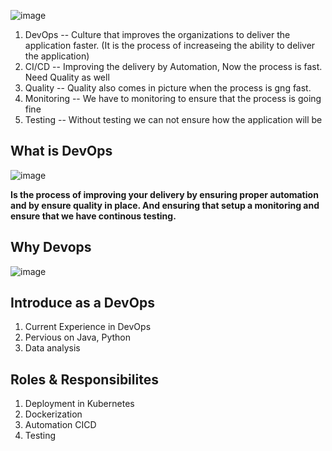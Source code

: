 ![image](https://github.com/pavankumar0077/Complete-DevOps/assets/40380941/6b592e63-da74-44ea-9834-ee5d5ba32164)


1) DevOps -- Culture that improves the organizations to deliver the application faster. (It is the process of increaseing the ability to deliver the application)
2) CI/CD -- Improving the delivery by Automation, Now the process is fast. Need Quality as well
3) Quality -- Quality also comes in picture when the process is gng fast.
4) Monitoring -- We have to monitoring to ensure that the process is going fine
5) Testing -- Without testing we can not ensure how the application will be



What is DevOps
--
![image](https://github.com/pavankumar0077/Complete-DevOps/assets/40380941/5718e066-251f-4230-b1fb-b3768a491713)

**Is the process of improving your delivery by ensuring proper automation and by ensure quality in place. 
And ensuring that setup a monitoring and ensure that we have continous testing.**

Why Devops
--
![image](https://github.com/pavankumar0077/Complete-DevOps/assets/40380941/99ffaec3-72e1-43da-8f3d-72590440a3a7)

Introduce as a DevOps
--
1) Current Experience in DevOps
2) Pervious on Java, Python
3) Data analysis

Roles & Responsibilites
--
1) Deployment in Kubernetes
2) Dockerization
3) Automation CICD
4) Testing






